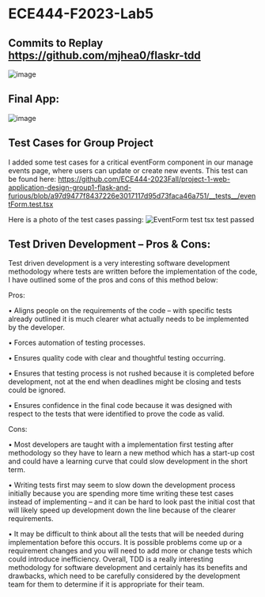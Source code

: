# ECE444-F2023-Lab5

## Commits to Replay https://github.com/mjhea0/flaskr-tdd

![image](https://github.com/AsherHounsell/ECE444-F2023-Lab5/assets/61854862/35b77bdf-3736-46bd-aab2-cb9dc99e7056)

## Final App:
![image](https://github.com/AsherHounsell/ECE444-F2023-Lab5/assets/61854862/d82312c3-8089-4a65-90bb-3c6ff756edfb)

## Test Cases for Group Project

I added some test cases for a critical eventForm component in our manage events page, where users can update or create new events.
This test can be found here: 
https://github.com/ECE444-2023Fall/project-1-web-application-design-group1-flask-and-furious/blob/a97d9477f8437226e3017117d95d73faca46a751/__tests__/eventForm.test.tsx

Here is a photo of the test cases passing:
![EventForm test tsx test passed](https://github.com/AsherHounsell/ECE444-F2023-Lab5/assets/61854862/c2010aad-344e-4c00-8235-c7c07ec3e09d)


## Test Driven Development – Pros & Cons:
Test driven development is a very interesting software development methodology where tests are written before the implementation of the code, I have outlined some of the pros and cons of this method below:

Pros:

•	Aligns people on the requirements of the code – with specific tests already outlined it is much clearer what actually needs to be implemented by the developer.

•	Forces automation of testing processes.

•	Ensures quality code with clear and thoughtful testing occurring.

•	Ensures that testing process is not rushed because it is completed before development, not at the end when deadlines might be closing and tests could be ignored.

•	Ensures confidence in the final code because it was designed with respect to the tests that were identified to prove the code as valid.

Cons:

•	Most developers are taught with a implementation first testing after methodology so they have to learn a new method which has a start-up cost and could have a learning curve that could slow development in the short term.

•	Writing tests first may seem to slow down the development process initially because you are spending more time writing these test cases instead of implementing – and it can be hard to look past the initial cost that will likely speed up development down the line because of the clearer requirements.

•	It may be difficult to think about all the tests that will be needed during implementation before this occurs. It is possible problems come up or a requirement changes and you will need to add more or change tests which could introduce inefficiency.
Overall, TDD is a really interesting methodology for software development and certainly has its benefits and drawbacks, which need to be carefully considered by the development team for them to determine if it is appropriate for their team.
